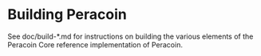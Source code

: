 Building Peracoin
================

See doc/build-*.md for instructions on building the various
elements of the Peracoin Core reference implementation of Peracoin.
